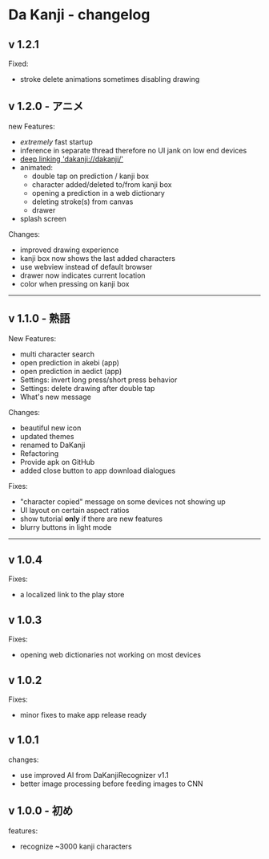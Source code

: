 
# Da Kanji - changelog

## v 1.2.1
Fixed:
- stroke delete animations sometimes disabling drawing

## v 1.2.0 - アニメ

new Features:
- *extremely* fast startup
- inference in separate thread therefore no UI jank on low end devices
- [deep linking 'dakanji://dakanji/'](https://github.com/CaptainDario/DaKanji-Mobile#deep-linking)
- animated:
  - double tap on prediction / kanji box
  - character added/deleted to/from kanji box
  - opening a prediction in a web dictionary
  - deleting stroke(s) from canvas
  - drawer
- splash screen

Changes:
- improved drawing experience
- kanji box now shows the last added characters
- use webview instead of default browser
- drawer now indicates current location
- color when pressing on kanji box

-------------------------------------------------------------------------

## v 1.1.0 - 熟語
New Features:
- multi character search
- open prediction in akebi (app)
- open prediction in aedict (app)
- Settings: invert long press/short press behavior
- Settings: delete drawing after double tap
- What's new message

Changes:
- beautiful new icon
- updated themes
- renamed to DaKanji
- Refactoring
- Provide apk on GitHub
- added close button to app download dialogues

Fixes:
- "character copied" message on some devices not showing up 
- UI layout on certain aspect ratios
- show tutorial **only** if there are new features
- blurry buttons in light mode

-------------------------------------------------------------------------

## v 1.0.4
Fixes:
- a localized link to the play store

## v 1.0.3
Fixes:
- opening web dictionaries not working on most devices

## v 1.0.2
Fixes:
- minor fixes to make app release ready

## v 1.0.1
changes:

- use improved AI from DaKanjiRecognizer v1.1
- better image processing before feeding images to CNN

## v 1.0.0 - 初め

features:
- recognize ~3000 kanji characters